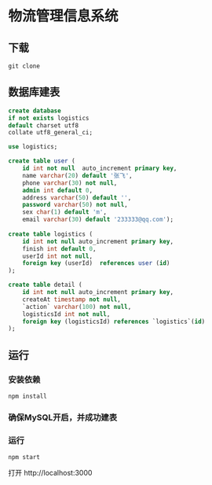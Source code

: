 # 物流管理信息系统

## 下载

```shell
git clone 
```

## 数据库建表

```sql
create database 
if not exists logistics
default charset utf8 
collate utf8_general_ci;

use logistics;

create table user (
	id int not null  auto_increment primary key,
	name varchar(20) default '张飞',
	phone varchar(30) not null,
	admin int default 0,
	address varchar(50) default '',
	password varchar(50) not null,
	sex char(1) default 'm',
	email varchar(30) default '233333@qq.com');
	
create table logistics (
	id int not null auto_increment primary key,
	finish int default 0,
	userId int not null,
	foreign key (userId)  references user (id)
);

create table detail (
	id int not null auto_increment primary key,
	createAt timestamp not null,
	`action` varchar(100) not null,
	logisticsId int not null,
	foreign key (logisticsId) references `logistics`(id)
);
```



## 运行

### 安装依赖

    npm install
    
### 确保MySQL开启，并成功建表

### 运行
    npm start

打开 http://localhost:3000

